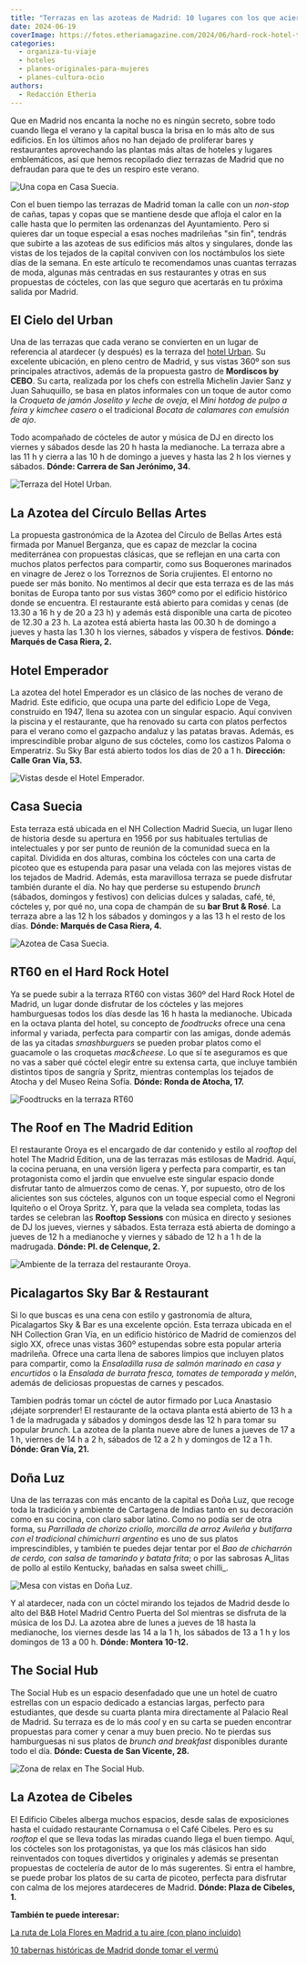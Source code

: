 ```yaml
---
title: "Terrazas en las azoteas de Madrid: 10 lugares con los que aciertas seguro"
date: 2024-06-19
coverImage: https://fotos.etheriamagazine.com/2024/06/hard-rock-hotel-terraza-foodtrucks.jpg
categories: 
  - organiza-tu-viaje
  - hoteles
  - planes-originales-para-mujeres
  - planes-cultura-ocio
authors: 
  - Redacción Etheria
---
```


Que en Madrid nos encanta la noche no es ningún secreto, sobre todo cuando llega el 
verano y la capital busca la brisa en lo más alto de sus edificios. En los últimos años 
no han dejado de proliferar bares y restaurantes aprovechando las plantas más altas de 
hoteles y lugares emblemáticos, así que hemos recopilado diez terrazas de Madrid que no 
defraudan para que te des un respiro este verano. 

![Una copa en Casa Suecia.](https://fotos.etheriamagazine.com/2024/06/casa-suecia-terraza-copas.jpg "Una copa en © Casa Suecia.")

Con el buen tiempo las terrazas de Madrid toman la calle con un _non-stop_ de cañas, 
tapas y copas que se mantiene desde que afloja el calor en la calle hasta que lo 
permiten las ordenanzas del Ayuntamiento. Pero si quieres dar un toque especial a esas 
noches madrileñas "sin fin", tendrás que subirte a las azoteas de sus edificios más 
altos y singulares, donde las vistas de los tejados de la capital conviven con los 
noctámbulos los siete días de la semana. En este artículo te recomendamos unas cuantas 
terrazas de moda, algunas más centradas en sus restaurantes y otras en sus propuestas de 
cócteles, con las que seguro que acertarás en tu próxima salida por Madrid. 

## El Cielo del Urban

Una de las terrazas que cada verano se convierten en un lugar de referencia al atardecer 
(y después) es la terraza del [hotel Urban](https://www.hotelurban.com/es). Su excelente 
ubicación, en pleno centro de Madrid, y sus vistas 360º son sus principales atractivos, 
además de la propuesta gastro de **Mordiscos by CEBO**. Su carta, realizada por los 
chefs con estrella Michelin Javier Sanz y Juan Sahuquillo, se basa en platos informales 
con un toque de autor como la _Croqueta de jamón Joselito y leche de oveja_, el _Mini 
hotdog de pulpo a feira y kimchee casero_ o el tradicional _Bocata de calamares con 
emulsión de ajo_. 

Todo acompañado de cócteles de autor y música de DJ en directo los viernes y sábados 
desde las 20 h hasta la medianoche. La terraza abre a las 11 h y cierra a las 10 h de 
domingo a jueves y hasta las 2 h los viernes y sábados. **Dónde: Carrera de San 
Jerónimo, 34.** 

![Terraza del Hotel Urban.](https://fotos.etheriamagazine.com/2024/06/hotel-urban-terraza.jpg "Terraza del © Hotel Urban.")

## La Azotea del Círculo Bellas Artes

La propuesta gastronómica de la Azotea del Círculo de Bellas Artes está firmada por 
Manuel Berganza, que es capaz de mezclar la cocina mediterránea con propuestas clásicas, 
que se reflejan en una carta con muchos platos perfectos para compartir, como sus 
Boquerones marinados en vinagre de Jerez o los Torreznos de Soria crujientes. El entorno 
no puede ser más bonito. No mentimos al decir que esta terraza es de las más bonitas de 
Europa tanto por sus vistas 360º como por el edificio histórico donde se encuentra. El 
restaurante está abierto para comidas y cenas (de 13.30 a 16 h y de 20 a 23 h) y además 
está disponible una carta de picoteo de 12.30 a 23 h. La azotea está abierta hasta las 
00.30 h de domingo a jueves y hasta las 1.30 h los viernes, sábados y víspera de 
festivos. **Dónde: Marqués de Casa Riera, 2.** 

## Hotel Emperador

La azotea del hotel Emperador es un clásico de las noches de verano de Madrid. Este 
edificio, que ocupa una parte del edificio Lope de Vega, construido en 1947, llena su 
azotea con un singular espacio. Aquí conviven la piscina y el restaurante, que ha 
renovado su carta con platos perfectos para el verano como el gazpacho andaluz y las 
patatas bravas. Además, es imprescindible probar alguno de sus cócteles, como los 
castizos Paloma o Emperatriz. Su Sky Bar está abierto todos los días de 20 a 1 h. 
**Dirección: Calle Gran Vía, 53.** 

![Vistas desde el Hotel Emperador.](https://fotos.etheriamagazine.com/2024/06/hotel-emperador-azotea-cena.jpg "Cena con vistas desde el © Hotel Emperador.")

## Casa Suecia

Esta terraza está ubicada en el NH Collection Madrid Suecia, un lugar lleno de historia 
desde su apertura en 1956 por sus habituales tertulias de intelectuales y por ser punto 
de reunión de la comunidad sueca en la capital. Dividida en dos alturas, combina los 
cócteles con una carta de picoteo que es estupenda para pasar una velada con las mejores 
vistas de los tejados de Madrid. Además, esta maravillosa terraza se puede disfrutar 
también durante el día. No hay que perderse su estupendo _brunch_ (sábados, domingos y 
festivos) con delicias dulces y saladas, café, té, cócteles y, por qué no, una copa de 
champán de su **bar Brut & Rosé**. La terraza abre a las 12 h los sábados y domingos y a 
las 13 h el resto de los días. **Dónde: Marqués de Casa Riera, 4.** 

![Azotea de Casa Suecia.](https://fotos.etheriamagazine.com/2024/06/Terraza-Casa-Suecia.jpg "Azotea de © Casa Suecia.")

## RT60 en el Hard Rock Hotel

Ya se puede subir a la terraza RT60 con vistas 360º del Hard Rock Hotel de Madrid, un 
lugar donde disfrutar de los cócteles y las mejores hamburguesas todos los días desde 
las 16 h hasta la medianoche. Ubicada en la octava planta del hotel, su concepto de 
_foodtrucks_ ofrece una cena informal y variada, perfecta para compartir con las amigas, 
donde además de las ya citadas _smashburguers_ se pueden probar platos como el guacamole 
o las croquetas _mac&cheese_. Lo que sí te aseguramos es que no vas a saber qué cóctel 
elegir entre su extensa carta, que incluye también distintos tipos de sangría y Spritz, 
mientras contemplas los tejados de Atocha y del Museo Reina Sofía. **Dónde: Ronda de 
Atocha, 17.** 

![Foodtrucks en la terraza RT60](https://fotos.etheriamagazine.com/2024/06/hard-rock-hotel-terraza-foodtrucks.jpg "Foodtrucks en la terraza RT60 del © Hard Rock Hotel.")

## The Roof en The Madrid Edition

El restaurante Oroya es el encargado de dar contenido y estilo al _rooftop_ del hotel 
The Madrid Edition, una de las terrazas más estilosas de Madrid. Aquí, la cocina 
peruana, en una versión ligera y perfecta para compartir, es tan protagonista como el 
jardín que envuelve este singular espacio donde disfrutar tanto de almuerzos como de 
cenas. Y, por supuesto, otro de los alicientes son sus cócteles, algunos con un toque 
especial como el Negroni Iquiteño o el Oroya Spritz. Y, para que la velada sea completa, 
todas las tardes se celebran las **Rooftop Sessions** con música en directo y sesiones 
de DJ los jueves, viernes y sábados. Esta terraza está abierta de domingo a jueves de 12 
h a medianoche y viernes y sábado de 12 h a 1 h de la madrugada. **Dónde: Pl. de 
Celenque, 2.** 

![Ambiente de la terraza del restaurante Oroya.](https://fotos.etheriamagazine.com/2024/06/madrid-edition-terraza-oroya.jpg "Decoración de la terraza del © restaurante Oroya.")

## Picalagartos Sky Bar & Restaurant

Si lo que buscas es una cena con estilo y gastronomía de altura, Picalagartos Sky & Bar 
es una excelente opción. Esta terraza ubicada en el NH Collection Gran Vía, en un 
edificio histórico de Madrid de comienzos del siglo XX, ofrece unas vistas 360º 
estupendas sobre esta popular arteria madrileña. Ofrece una carta llena de sabores 
limpios que incluyen platos para compartir, como la _Ensaladilla rusa de salmón marinado 
en casa y encurtidos_ o la _Ensalada de burrata fresca, tomates de temporada y melón_, 
además de deliciosas propuestas de carnes y pescados. 

Tambien podrás tomar un cóctel de autor firmado por Luca Anastasio ¡déjate sorprender! 
El restaurante de la octava planta está abierto de 13 h a 1 de la madrugada y sábados y 
domingos desde las 12 h para tomar su popular _brunch_. La azotea de la planta nueve 
abre de lunes a jueves de 17 a 1 h, viernes de 14 h a 2 h, sábados de 12 a 2 h y 
domingos de 12 a 1 h. **Dónde: Gran Vía, 21.** 

## Doña Luz

Una de las terrazas con más encanto de la capital es Doña Luz, que recoge toda la 
tradición y ambiente de Cartagena de Indias tanto en su decoración como en su cocina, 
con claro sabor latino. Como no podía ser de otra forma, su _Parrillada de chorizo 
criollo, morcilla de arroz Avileña y butifarra con el tradicional chimichurri argentino_ 
es uno de sus platos imprescindibles, y también te puedes dejar tentar por el _Bao de 
chicharrón de cerdo, con salsa de tamarindo y batata frita_; o por las sabrosas A_litas 
de pollo al estilo Kentucky, bañadas en salsa sweet chilli_. 

![Mesa con vistas en Doña Luz.](https://fotos.etheriamagazine.com/2024/06/dona-luz-terraza.jpg "Mesa con vistas en © Doña Luz.")

Y al atardecer, nada con un cóctel mirando los tejados de Madrid desde lo alto del B&B 
Hotel Madrid Centro Puerta del Sol mientras se disfruta de la música de los DJ. La 
azotea abre de lunes a jueves de 18 hasta la medianoche, los viernes desde las 14 a la 1 
h, los sábados de 13 a 1 h y los domingos de 13 a 00 h. **Dónde: Montera 10-12.** 

## The Social Hub

The Social Hub es un espacio desenfadado que une un hotel de cuatro estrellas con un 
espacio dedicado a estancias largas, perfecto para estudiantes, que desde su cuarta 
planta mira directamente al Palacio Real de Madrid. Su terraza es de lo más _cool_ y en 
su carta se pueden encontrar propuestas para comer y cenar a muy buen precio. No te 
pierdas sus hamburguesas ni sus platos de _brunch and breakfast_ disponibles durante 
todo el día. **Dónde: Cuesta de San Vicente, 28.** 

![Zona de relax en The Social Hub.](https://fotos.etheriamagazine.com/2024/06/The-Social-Hub-Madrid-Rooftop.jpg "Zona de relax en © The Social Hub.")

## La Azotea de Cibeles

El Edificio Cibeles alberga muchos espacios, desde salas de exposiciones hasta el 
cuidado restaurante Cornamusa o el Café Cibeles. Pero es su _rooftop_ el que se lleva 
todas las miradas cuando llega el buen tiempo. Aquí, los cócteles son los protagonistas, 
ya que los más clásicos han sido reinventados con toques divertidos y originales y 
además se presentan propuestas de coctelería de autor de lo más sugerentes. Si entra el 
hambre, se puede probar los platos de su carta de picoteo, perfecta para disfrutar con 
calma de los mejores atardeceres de Madrid. **Dónde: Plaza de Cibeles, 1.** 

**También te puede interesar:** 

[La ruta de Lola Flores en Madrid a tu aire (con plano 
incluido)](https://etheriamagazine.com/2024/04/11/ruta-lola-flores-en-madrid/) 

[10 tabernas históricas de Madrid donde tomar el 
vermú](https://etheriamagazine.com/2022/05/20/tabernas-historicas-de-madrid/)
